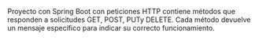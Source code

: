 Proyecto con Spring Boot con peticiones HTTP contiene métodos que responden a solicitudes GET, POST, PUTy DELETE. Cada método devuelve un mensaje específico para indicar su correcto funcionamiento.
